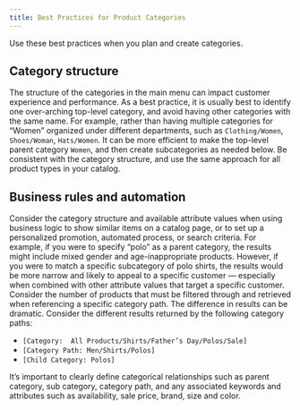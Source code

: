 ```yaml
---
title: Best Practices for Product Categories
---
```


Use these best practices when you plan and create categories.

## Category structure

The structure of the categories in the main menu can impact customer experience and performance. As a best practice, it is usually best to identify one over-arching top-level category, and avoid having other categories with the same name. For example, rather than having multiple categories for “Women” organized under different departments, such as `Clothing/Women`, `Shoes/Woman`, `Hats/Women`. It can be more efficient to make the top-level parent category `Women`, and then create subcategories as needed below. Be consistent with the category structure, and use the same approach for all product types in your catalog.

## Business rules and automation

Consider the category structure and available attribute values when using business logic to show similar items on a catalog page, or to set up a personalized promotion, automated process,  or search criteria. For example, if you were to specify  “polo” as a parent category, the results might include  mixed gender and age-inappropriate products. However, if you were to match a specific subcategory of polo shirts, the results would be more narrow and likely to appeal to a specific customer — especially when combined with other attribute values that target a specific customer. Consider the number of products that must be filtered through and retrieved when referencing a specific category path. The difference in results can be dramatic. Consider the different results returned by the following category paths:

- `[Category:  All Products/Shirts/Father’s Day/Polos/Sale]`
- `[Category Path: Men/Shirts/Polos]`
- `[Child Category: Polos]`

It’s important to clearly define categorical relationships such as parent category, sub category, category path, and any associated keywords and attributes such as availability, sale price, brand, size and color.
